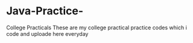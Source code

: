 # Java-Practice-
College Practicals
These are my college practical practice codes which i code and uploade here everyday
